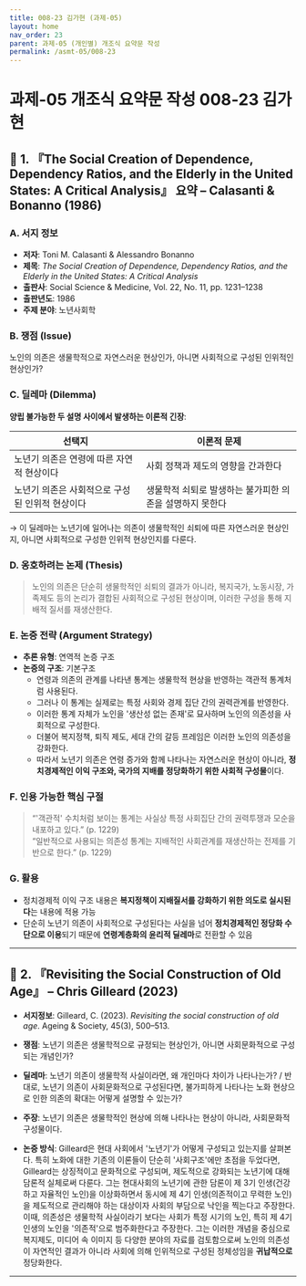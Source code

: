 ```yaml
---
title: 008-23 김가현 (과제-05)
layout: home
nav_order: 23
parent: 과제-05 (개인별) 개조식 요약문 작성
permalink: /asmt-05/008-23
---
```


# 과제-05 개조식 요약문 작성 008-23 김가현 

## 📘 1. 『The Social Creation of Dependence, Dependency Ratios, and the Elderly in the United States: A Critical Analysis』 요약 – Calasanti & Bonanno (1986)

### A. 서지 정보  
- **저자**: Toni M. Calasanti & Alessandro Bonanno
- **제목**: *The Social Creation of Dependence, Dependency Ratios, and the Elderly in the United States: A Critical Analysis*  
- **출판사**: Social Science & Medicine, Vol. 22, No. 11, pp. 1231–1238
- **출판년도**: 1986
- **주제 분야**: 노년사회학


### B. 쟁점 (Issue)  
노인의 의존은 생물학적으로 자연스러운 현상인가, 아니면 사회적으로 구성된 인위적인 현상인가?


### C. 딜레마 (Dilemma)  
**양립 불가능한 두 설명 사이에서 발생하는 이론적 긴장**:

| 선택지 | 이론적 문제 |
|--------|-------------|
| 노년기 의존은 연령에 따른 자연적 현상이다 | 사회 정책과 제도의 영향을 간과한다 |
| 노년기 의존은 사회적으로 구성된 인위적 현상이다 | 생물학적 쇠퇴로 발생하는 불가피한 의존을 설명하지 못한다 |

→ 이 딜레마는 노년기에 일어나는 의존이 생물학적인 쇠퇴에 따른 자연스러운 현상인지, 아니면 사회적으로 구성한 인위적 현상인지를 다룬다.


### D. 옹호하려는 논제 (Thesis)  
> 노인의 의존은 단순히 생물학적인 쇠퇴의 결과가 아니라, 복지국가, 노동시장, 가족제도 등의 논리가 결합된 사회적으로 구성된 현상이며, 이러한 구성을 통해 지배적 질서를 재생산한다.

### E. 논증 전략 (Argument Strategy)  
- **추론 유형**: 연역적 논증 구조
- **논증의 구조**:
  기본구조
  - 연령과 의존의 관계를 나타낸 통계는 생물학적 현상을 반영하는 객관적 통계처럼 사용된다.
  - 그러나 이 통계는 실제로는 특정 사회와 경제 집단 간의 권력관계를 반영한다. 
  - 이러한 통계 자체가 노인을 '생산성 없는 존재'로 묘사하며 노인의 의존성을 사회적으로 구성한다.
  - 더불어 복지정책, 퇴직 제도, 세대 간의 갈등 프레임은 이러한 노인의 의존성을 강화한다.
  - 따라서 노년기 의존은 연령 증가와 함께 나타나는 자연스러운 현상이 아니라, **정치경제적인 이익 구조와, 국가의 지배를 정당화하기 위한 사회적 구성물**이다.


### F. 인용 가능한 핵심 구절
> “'객관적' 수치처럼 보이는 통계는 사실상 특정 사회집단 간의 권력투쟁과 모순을 내포하고 있다.” (p. 1229)  
> “일반적으로 사용되는 의존성 통계는 지배적인 사회관계를 재생산하는 전제를 기반으로 한다.” (p. 1229)


### G. 활용
- 정치경제적 이익 구조 내용은 **복지정책이 지배질서를 강화하기 위한 의도로 실시된다**는 내용에 적용 가능  
- 단순히 노년기 의존이 사회적으로 구성된다는 사실을 넘어 **정치경제적인 정당화 수단으로 이용**되기 때문에 **연령계층화의 윤리적 딜레마**로 전환할 수 있음

---

## 📘 2. 『Revisiting the Social Construction of Old Age』 – Chris Gilleard (2023)

- **서지정보**: Gilleard, C. (2023). *Revisiting the social construction of old age*. Ageing & Society, 45(3), 500–513.

- **쟁점**: 노년기 의존은 생물학적으로 규정되는 현상인가, 아니면 사회문화적으로 구성되는 개념인가? 
- **딜레마**: 노년기 의존이 생물학적 사실이라면, 왜 개인마다 차이가 나타나는가? / 반대로, 노년기 의존이 사회문화적으로 구성된다면, 불가피하게 나타나는 노화 현상으로 인한 의존의 확대는 어떻게 설명할 수 있는가?
- **주장**: 노년기 의존은 생물학적인 현상에 의해 나타나는 현상이 아니라, 사회문화적 구성물이다. 
- **논증 방식**: Gilleard은 현대 사회에서 '노년기'가 어떻게 구성되고 있는지를 살펴본다. 특히 노화에 대한 기존의 이론들이 단순히 '사회구조'에만 초점을 두었다면, Gilleard는 상징적이고 문화적으로 구성되며, 제도적으로 강화되는 노년기에 대해 담론적 실체로써 다룬다. 그는 현대사회의 노년기에 관한 담론이 제 3기 인생(건강하고 자율적인 노인)을 이상화하면서 동시에 제 4기 인생(의존적이고 무력한 노인)을 제도적으로 관리해야 하는 대상이자 사회의 부담으로 낙인을 찍는다고 주장한다. 이때, 의존성은 생물학적 사실이라기 보다는 사회가 특정 시기의 노인, 특히 제 4기 인생의 노인을 '의존적'으로 범주화한다고 주장한다. 그는 이러한 개념을 중심으로 복지제도, 미디어 속 이미지 등 다양한 분야의 자료를 검토함으로써 노인의 의존성이 자연적인 결과가 아니라 사회에 의해 인위적으로 구성된 정체성임을 **귀납적으로** 정당화한다.

---




